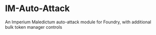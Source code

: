 # IM-Auto-Attack
An Imperium Maledictum auto-attack module for Foundry, with additional bulk token manager controls
